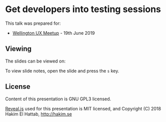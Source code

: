 # Get developers into testing sessions

This talk was prepared for:
- [Wellington UX Meetup](https://www.meetup.com/uxwellington) - 19th June 2019

## Viewing

The slides can be viewed on:


To view slide notes, open the slide and press the `s` key.

## License

Content of this presentation is GNU GPL3 licensed.

[Reveal.js](https://github.com/hakimel/reveal.js) used for this presentation is MIT licensed, and Copyright (C) 2018 Hakim El Hattab, http://hakim.se

